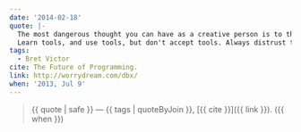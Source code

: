 ```yaml
---
date: '2014-02-18'
quote: |-
  The most dangerous thought you can have as a creative person is to think you know what you're doing.
  Learn tools, and use tools, but don't accept tools. Always distrust them; always be alert for alternative ways of thinking.
tags:
  - Bret Victor
cite: The Future of Programming.
link: http://worrydream.com/dbx/
when: '2013, Jul 9'
---
```


> {{ quote | safe }}
> — {{ tags | quoteByJoin }}, [{{ cite }}]({{ link }}). ({{ when }})
